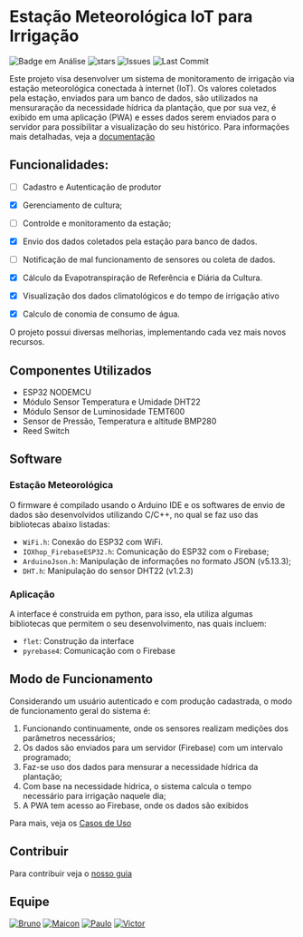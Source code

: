 # Estação Meteorológica IoT para Irrigação

![Badge em Análise](https://img.shields.io/badge/Status-Prototipagem-darkgreen?logoColor=7834cd&labelColor=white&style=for-the-badge)
![stars](https://img.shields.io/github/stars/maiconrp/Estacao-Meterorologic.svg?labelColor=white&color=darkgreen&style=for-the-badge)
![Issues](https://img.shields.io/github/issues/maiconrp/Estacao-Meterorologic?labelColor=white&color=darkgreen&style=for-the-badge)
![Last Commit](https://img.shields.io/github/last-commit/maiconrp/Estacao-Meterorologic?display_timestamp=committer&labelColor=white&color=darkgreen&style=for-the-badge)

Este projeto visa desenvolver um sistema de monitoramento de irrigação via estação meteorológica conectada à internet (IoT). Os valores coletados pela estação, enviados para um banco de dados, são utilizados na mensuraração da necessidade hídrica da plantação, que por sua vez, é exibido em uma aplicação (PWA)  e esses dados serem enviados para o servidor para possibilitar a visualização do seu histórico. Para informações mais detalhadas, veja a [documentação][docs]

## Funcionalidades:
* [ ] Cadastro e Autenticação de produtor
* [x] Gerenciamento de cultura;
* [ ] Controlde e monitoramento da estação;
* [x] Envio dos dados coletados pela estação para banco de dados.
* [ ] Notificação de mal funcionamento de sensores ou coleta de dados.
* [x] Cálculo da Evapotranspiração de Referência e Diária da Cultura.
* [x] Visualização dos dados climatológicos e do tempo de irrigação ativo
* [x] Calculo de conomia de consumo de água.


O projeto possui diversas melhorias, implementando cada vez mais novos recursos. 

## Componentes Utilizados

* ESP32 NODEMCU
* Módulo Sensor Temperatura e Umidade DHT22
* Módulo Sensor de Luminosidade TEMT600
* Sensor de Pressão, Temperatura e altitude BMP280
* Reed Switch

## Software 
### Estação Meteorológica

O firmware é compilado usando o Arduino IDE e os softwares de envio de dados são desenvolvidos utilizando C/C++, no qual se faz uso das bibliotecas abaixo listadas: 

* `WiFi.h`: Conexão do ESP32 com WiFi.
* `IOXhop_FirebaseESP32.h`: Comunicação do ESP32 com o Firebase;
* `ArduinoJson.h`: Manipulação de informações no formato JSON (v5.13.3);
* `DHT.h`: Manipulação do sensor DHT22 (v1.2.3)

### Aplicação
A interface é construida em python, para isso, ela utiliza algumas bibliotecas que permitem o seu desenvolvimento, nas quais incluem:

* `flet`: Construção da interface
* `pyrebase4`: Comunicação com o Firebase

## Modo de Funcionamento 

Considerando um usuário autenticado e com produção cadastrada, o modo de funcionamento geral do sistema é:

1. Funcionando continuamente, onde os sensores realizam medições dos parâmetros necessários;
2. Os dados são enviados para um servidor (Firebase) com um intervalo programado;
3. Faz-se uso dos dados para mensurar a necessidade hídrica da plantação;
4. Com base na necessidade hidrica, o sistema calcula o tempo necessário para irrigação naquele dia;
5. A PWA tem acesso ao Firebase, onde os dados são exibidos

Para mais, veja os [Casos de Uso][casos de uso]

## Contribuir
Para contribuir veja o [nosso guia][guia]

## Equipe
[![Bruno](https://img.shields.io/badge/Bruno%20Reis-darkgreen?style=for-the-badge&logo=clipboard-list&logoColor=white)](https://github.com/brunoreisx)
[![Maicon](https://img.shields.io/badge/Maicon%20Robert-darkgreen?style=for-the-badge&logo=clipboard-list&logoColor=white)](https://github.com/maiconrp)
[![Paulo](https://img.shields.io/badge/Paulo%20César-darkgreen?style=for-the-badge&logo=clipboard-list&logoColor=white)](https://github.com/Soneca-Zzz)
[![Victor](https://img.shields.io/badge/Victor%20Fonteles-darkgreen?style=for-the-badge&logo=clipboard-list&logoColor=white)](https://github.com/Voctor-367)

[docs]: https://github.com/maiconrp/estacao-meteorologica/tree/master/docs
[casos de uso]: https://github.com/maiconrp/estacao-meteorologica/blob/master/docs/Doc%20de%20visao/Doc%20de%20Vis%C3%A3o%20-%20Esta%C3%A7%C3%A3o%20Meteorol%C3%B3gica.pdf
[guia]: https://github.com/maiconrp/estacao-meteorologica/tree/master/guia#readme

